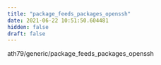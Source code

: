 ```yaml
---
title: "package_feeds_packages_openssh"
date: 2021-06-22 10:51:50.604481
hidden: false
draft: false
---
```


ath79/generic/package_feeds_packages_openssh

